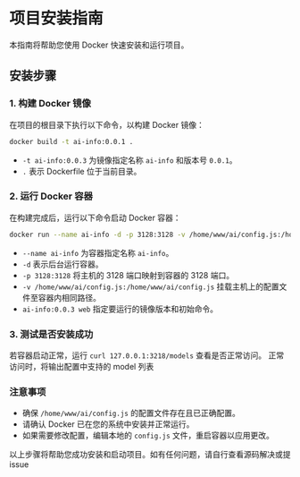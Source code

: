 # 项目安装指南

本指南将帮助您使用 Docker 快速安装和运行项目。

## 安装步骤

### 1. 构建 Docker 镜像

在项目的根目录下执行以下命令，以构建 Docker 镜像：

```bash
docker build -t ai-info:0.0.1 .
```

- `-t ai-info:0.0.3` 为镜像指定名称 `ai-info` 和版本号 `0.0.1`。
- `.` 表示 Dockerfile 位于当前目录。

### 2. 运行 Docker 容器

在构建完成后，运行以下命令启动 Docker 容器：

```bash
docker run --name ai-info -d -p 3128:3128 -v /home/www/ai/config.js:/home/www/ai/config.js ai-info:0.0.3 web
```

- `--name ai-info` 为容器指定名称 `ai-info`。
- `-d` 表示后台运行容器。
- `-p 3128:3128` 将主机的 3128 端口映射到容器的 3128 端口。
- `-v /home/www/ai/config.js:/home/www/ai/config.js` 挂载主机上的配置文件至容器内相同路径。
- `ai-info:0.0.3 web` 指定要运行的镜像版本和初始命令。

### 3. 测试是否安装成功

若容器启动正常，运行 `curl 127.0.0.1:3218/models` 查看是否正常访问。
正常访问时，将输出配置中支持的 model 列表

### 注意事项

- 确保 `/home/www/ai/config.js` 的配置文件存在且已正确配置。
- 请确认 Docker 已在您的系统中安装并正常运行。
- 如果需要修改配置，编辑本地的 `config.js` 文件，重启容器以应用更改。

以上步骤将帮助您成功安装和启动项目。如有任何问题，请自行查看源码解决或提 issue
